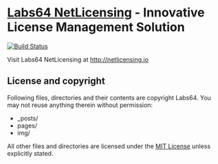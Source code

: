 # [Labs64 NetLicensing](http://netlicensing.io) - Innovative License Management Solution

[![Build Status](https://travis-ci.org/Labs64/netlicensing.io.svg?branch=gh-pages)](https://travis-ci.org/Labs64/netlicensing.io)

Visit Labs64 NetLicensing at http://netlicensing.io

## License and copyright

Following files, directories and their contents are copyright Labs64. You may not reuse anything therein without permission:

* _posts/
* pages/
* img/

All other files and directories are licensed under the [MIT License](http://www.opensource.org/licenses/mit-license.php) unless explicitly stated.
